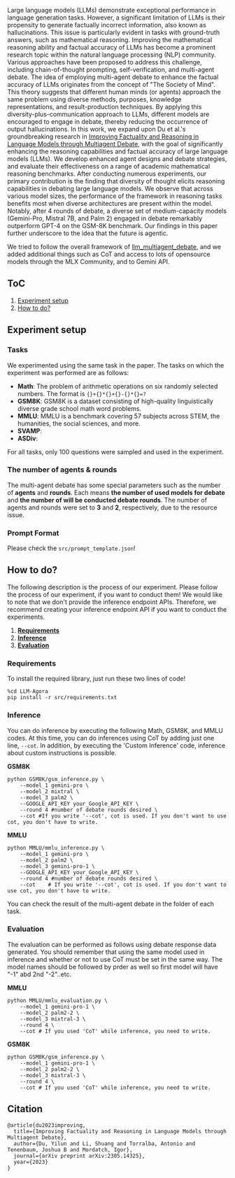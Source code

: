 
Large language models (LLMs) demonstrate exceptional performance in language generation tasks. However, a significant limitation of LLMs is their propensity to generate factually incorrect information, also known as hallucinations. This issue is particularly evident in tasks with ground-truth answers, such as mathematical reasoning. Improving the mathematical reasoning ability and factual accuracy of LLMs has become a prominent research topic within the natural language processing (NLP) community. Various approaches have been proposed to address this challenge, including chain-of-thought prompting, self-verification, and multi-agent debate. The idea of employing multi-agent debate to enhance the factual accuracy of LLMs originates from the concept of "The Society of Mind". This theory suggests that different human minds (or agents) approach the same problem using diverse methods, purposes, knowledge representations, and result-production techniques. By applying this diversity-plus-communication approach to LLMs, different models are encouraged to engage in debate, thereby reducing the occurrence of output hallucinations. In this work, we expand upon Du et al.'s groundbreaking research in [Improving Factuality and Reasoning in Language Models through Multiagent Debate](https://arxiv.org/abs/2305.14325), with the goal of significantly enhancing the reasoning capabilities and factual accuracy of large language models (LLMs). We develop enhanced agent designs and debate strategies, and evaluate their effectiveness on a range of academic mathematical reasoning benchmarks. After conducting numerous experiments, our primary contribution is the finding that diversity of thought elicits reasoning capabilities in debating large language models. We observe that across various model sizes, the performance of the framework in reasoning tasks benefits most when diverse architectures are present within the model. Notably, after 4 rounds of debate, a diverse set of medium-capacity models (Gemini-Pro, Mistral 7B, and Palm 2) engaged in debate remarkably outperform GPT-4 on the GSM-8K benchmark. Our findings in this paper further underscore to the idea that the future is agentic.

We tried to follow the overall framework of [llm_multiagent_debate](https://github.com/composable-models/llm_multiagent_debate), and we added additional things such as CoT and access to lots of opensource models through the MLX Community, and to Gemini API.

## ToC

1. [Experiment setup](#experiments)
2. [How to do?](#how-to-do)

## Experiment setup

### Tasks

We experimented using the same task in the paper.
The tasks on which the experiment was performed are as follows: 

- **Math**: The problem of arithmetic operations on six randomly selected numbers. The format is `{}+{}*{}+{}-{}*{}=?`
- **GSM8K**: GSM8K is a dataset consisting of high-quality linguistically diverse grade school math word problems.
- **MMLU**: MMLU is a benchmark covering 57 subjects across STEM, the humanities, the social sciences, and more.
- **SVAMP**: 
- **ASDiv**:

For all tasks, only 100 questions were sampled and used in the experiment.

### The number of agents & rounds

The multi-agent debate has some special parameters such as the number of **agents** and **rounds**.
Each means **the number of used models for debate** and **the number of will be conducted debate rounds**.
The number of agents and rounds were set to **3** and **2**, respectively, due to the resource issue.

### Prompt Format

Please check the `src/prompt_template.json`!


## How to do?

The following description is the process of our experiment. Please follow the process of our experiment, if you want to conduct them!
We would like to note that we don't provide the inference endpoint APIs. 
Therefore, we recommend creating your inference endpoint API if you want to conduct the experiments.

1. [**Requirements**](#requirements)
2. [**Inference**](#inference)
3. [**Evaluation**](#evaluation)

### Requirements

To install the required library, just run these two lines of code!

```
%cd LLM-Agora
pip install -r src/requirements.txt 
```

### Inference

You can do inference by executing the following Math, GSM8K, and MMLU codes. 
At this time, you can do inferences using CoT by adding just one line, `--cot`.
In addition, by executing the 'Custom Inference' code, inference about custom instructions is possible.


**GSM8K**
```
python GSM8K/gsm_inference.py \ 
    --model_1 gemini-pro \     
    --model_2 mixtral \  
    --model_3 palm2 \          
    --GOOGLE_API_KEY your_Google_API_KEY \
    --round 4 #number of debate rounds desired \
    --cot #If you write '--cot', cot is used. If you don't want to use cot, you don't have to write.
```

**MMLU**
```
python MMLU/mmlu_inference.py \ 
    --model_1 gemini-pro \  
    --model_2 palm2 \    
    --model_3 gemini-pro-1 \   
    --GOOGLE_API_KEY your_Google_API_KEY \
    --round 4 #number of debate rounds desired \
    --cot    # If you write '--cot', cot is used. If you don't want to use cot, you don't have to write.
```

You can check the result of the multi-agent debate in the folder of each task.

### Evaluation

The evaluation can be performed as follows using debate response data generated.
You should remember that using the same model used in inference and whether or not to use CoT must be set in the same way. The model names should be followed by prder as well so first model will have "-1" abd 2nd "-2"..etc.

**MMLU**
```
python MMLU/mmlu_evaluation.py \
    --model_1 gemini-pro-1 \
    --model_2 palm2-2 \  
    --model_3 mixtral-3 \ 
    --round 4 \
    --cot # If you used 'CoT' while inference, you need to write.
```

**GSM8K**
```
python GSM8K/gsm_inference.py \
    --model_1 gemini-pro-1 \
    --model_2 palm2-2 \  
    --model_3 mixtral-3 \ 
    --round 4 \
    --cot # If you used 'CoT' while inference, you need to write.
```


## Citation

```
@article{du2023improving,
  title={Improving Factuality and Reasoning in Language Models through Multiagent Debate},
  author={Du, Yilun and Li, Shuang and Torralba, Antonio and Tenenbaum, Joshua B and Mordatch, Igor},
  journal={arXiv preprint arXiv:2305.14325},
  year={2023}
}
```
